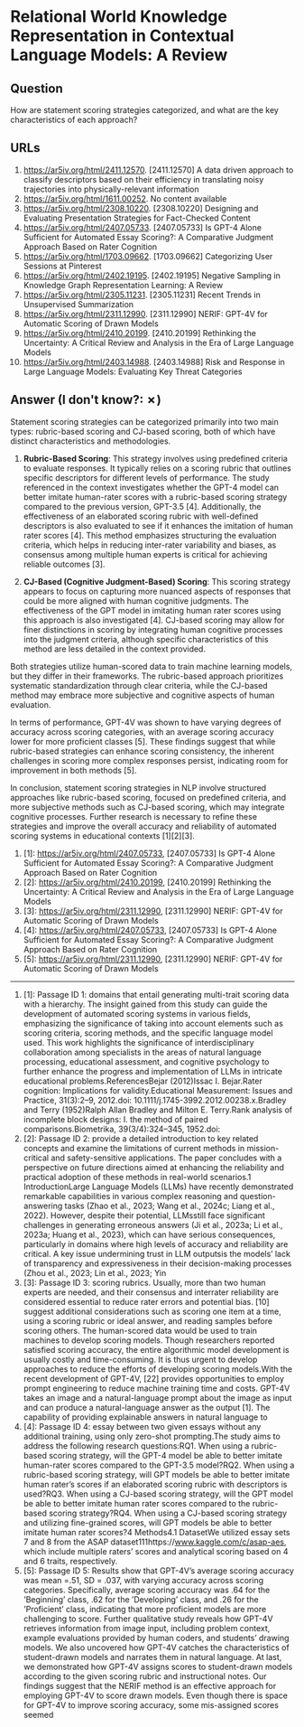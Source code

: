 # Relational World Knowledge Representation in Contextual Language Models: A Review

## Question

How are statement scoring strategies categorized, and what are the key characteristics of each approach?

## URLs

1. https://ar5iv.org/html/2411.12570. [2411.12570] A data driven approach to classify descriptors based on their efficiency in translating noisy trajectories into physically-relevant information
2. https://ar5iv.org/html/1611.00252. No content available
3. https://ar5iv.org/html/2308.10220. [2308.10220] Designing and Evaluating Presentation Strategies for Fact-Checked Content
4. https://ar5iv.org/html/2407.05733. [2407.05733] Is GPT-4 Alone Sufficient for Automated Essay Scoring?: A Comparative Judgment Approach Based on Rater Cognition
5. https://ar5iv.org/html/1703.09662. [1703.09662] Categorizing User Sessions at Pinterest
6. https://ar5iv.org/html/2402.19195. [2402.19195] Negative Sampling in Knowledge Graph Representation Learning: A Review
7. https://ar5iv.org/html/2305.11231. [2305.11231] Recent Trends in Unsupervised Summarization
8. https://ar5iv.org/html/2311.12990. [2311.12990] NERIF: GPT-4V for Automatic Scoring of Drawn Models
9. https://ar5iv.org/html/2410.20199. [2410.20199] Rethinking the Uncertainty: A Critical Review and Analysis in the Era of Large Language Models
10. https://ar5iv.org/html/2403.14988. [2403.14988] Risk and Response in Large Language Models: Evaluating Key Threat Categories

## Answer (I don't know?: ✗)

Statement scoring strategies can be categorized primarily into two main types: rubric-based scoring and CJ-based scoring, both of which have distinct characteristics and methodologies.

1. **Rubric-Based Scoring**: This strategy involves using predefined criteria to evaluate responses. It typically relies on a scoring rubric that outlines specific descriptors for different levels of performance. The study referenced in the context investigates whether the GPT-4 model can better imitate human-rater scores with a rubric-based scoring strategy compared to the previous version, GPT-3.5 [4]. Additionally, the effectiveness of an elaborated scoring rubric with well-defined descriptors is also evaluated to see if it enhances the imitation of human rater scores [4]. This method emphasizes structuring the evaluation criteria, which helps in reducing inter-rater variability and biases, as consensus among multiple human experts is critical for achieving reliable outcomes [3].

2. **CJ-Based (Cognitive Judgment-Based) Scoring**: This scoring strategy appears to focus on capturing more nuanced aspects of responses that could be more aligned with human cognitive judgments. The effectiveness of the GPT model in imitating human rater scores using this approach is also investigated [4]. CJ-based scoring may allow for finer distinctions in scoring by integrating human cognitive processes into the judgment criteria, although specific characteristics of this method are less detailed in the context provided.

Both strategies utilize human-scored data to train machine learning models, but they differ in their frameworks. The rubric-based approach prioritizes systematic standardization through clear criteria, while the CJ-based method may embrace more subjective and cognitive aspects of human evaluation.

In terms of performance, GPT-4V was shown to have varying degrees of accuracy across scoring categories, with an average scoring accuracy lower for more proficient classes [5]. These findings suggest that while rubric-based strategies can enhance scoring consistency, the inherent challenges in scoring more complex responses persist, indicating room for improvement in both methods [5].

In conclusion, statement scoring strategies in NLP involve structured approaches like rubric-based scoring, focused on predefined criteria, and more subjective methods such as CJ-based scoring, which may integrate cognitive processes. Further research is necessary to refine these strategies and improve the overall accuracy and reliability of automated scoring systems in educational contexts [1][2][3].

1. [1]:  https://ar5iv.org/html/2407.05733, [2407.05733] Is GPT-4 Alone Sufficient for Automated Essay Scoring?: A Comparative Judgment Approach Based on Rater Cognition
2. [2]:  https://ar5iv.org/html/2410.20199, [2410.20199] Rethinking the Uncertainty: A Critical Review and Analysis in the Era of Large Language Models
3. [3]:  https://ar5iv.org/html/2311.12990, [2311.12990] NERIF: GPT-4V for Automatic Scoring of Drawn Models
4. [4]:  https://ar5iv.org/html/2407.05733, [2407.05733] Is GPT-4 Alone Sufficient for Automated Essay Scoring?: A Comparative Judgment Approach Based on Rater Cognition
5. [5]:  https://ar5iv.org/html/2311.12990, [2311.12990] NERIF: GPT-4V for Automatic Scoring of Drawn Models
---
1. [1]:  Passage ID 1: domains that entail generating multi-trait scoring data with a hierarchy. The insight gained from this study can guide the development of automated scoring systems in various fields, emphasizing the significance of taking into account elements such as scoring criteria, scoring methods, and the specific language model used. This work highlights the significance of interdisciplinary collaboration among specialists in the areas of natural language processing, educational assessment, and cognitive psychology to further enhance the progress and implementation of LLMs in intricate educational problems.ReferencesBejar (2012)Issac I. Bejar.Rater cognition: Implications for validity.Educational Measurement: Issues and Practice, 31(3):2–9, 2012.doi: 10.1111/j.1745-3992.2012.00238.x.Bradley and Terry (1952)Ralph Allan Bradley and Milton E. Terry.Rank analysis of incomplete block designs: I. the method of paired comparisons.Biometrika, 39(3/4):324–345, 1952.doi:
2. [2]:  Passage ID 2: provide a detailed introduction to key related concepts and examine the limitations of current methods in mission-critical and safety-sensitive applications. The paper concludes with a perspective on future directions aimed at enhancing the reliability and practical adoption of these methods in real-world scenarios.1 IntroductionLarge Language Models (LLMs) have recently demonstrated remarkable capabilities in various complex reasoning and question-answering tasks (Zhao et al., 2023; Wang et al., 2024c; Liang et al., 2022). However, despite their potential, LLMsstill face significant challenges in generating erroneous answers (Ji et al., 2023a; Li et al., 2023a; Huang et al., 2023), which can have serious consequences, particularly in domains where high levels of accuracy and reliability are critical. A key issue undermining trust in LLM outputsis the models’ lack of transparency and expressiveness in their decision-making processes (Zhou et al., 2023; Lin et al., 2023; Yin
3. [3]:  Passage ID 3: scoring rubrics. Usually, more than two human experts are needed, and their consensus and interrater reliability are considered essential to reduce rater errors and potential bias. [10] suggest additional considerations such as scoring one item at a time, using a scoring rubric or ideal answer, and reading samples before scoring others. The human-scored data would be used to train machines to develop scoring models. Though researchers reported satisfied scoring accuracy, the entire algorithmic model development is usually costly and time-consuming. It is thus urgent to develop approaches to reduce the efforts of developing scoring models.With the recent development of GPT-4V, [22] provides opportunities to employ prompt engineering to reduce machine training time and costs. GPT-4V takes an image and a natural-language prompt about the image as input and can produce a natural-language answer as the output [1]. The capability of providing explainable answers in natural language to
4. [4]:  Passage ID 4: essay between two given essays without any additional training, using only zero-shot prompting.The study aims to address the following research questions:RQ1. When using a rubric-based scoring strategy, will the GPT-4 model be able to better imitate human-rater scores compared to the GPT-3.5 model?RQ2. When using a rubric-based scoring strategy, will GPT models be able to better imitate human rater’s scores if an elaborated scoring rubric with descriptors is used?RQ3. When using a CJ-based scoring strategy, will the GPT model be able to better imitate human rater scores compared to the rubric-based scoring strategy?RQ4. When using a CJ-based scoring strategy and utilizing fine-grained scores, will GPT models be able to better imitate human rater scores?4 Methods4.1 DatasetWe utilized essay sets 7 and 8 from the ASAP dataset111https://www.kaggle.com/c/asap-aes, which include multiple raters’ scores and analytical scoring based on 4 and 6 traits, respectively.
5. [5]:  Passage ID 5: Results show that GPT-4V’s average scoring accuracy was mean =.51, SD = .037, with varying accuracy across scoring categories. Specifically, average scoring accuracy was .64 for the ’Beginning’ class, .62 for the ’Developing’ class, and .26 for the ’Proficient’ class, indicating that more proficient models are more challenging to score. Further qualitative study reveals how GPT-4V retrieves information from image input, including problem context, example evaluations provided by human coders, and students’ drawing models. We also uncovered how GPT-4V catches the characteristics of student-drawn models and narrates them in natural language. At last, we demonstrated how GPT-4V assigns scores to student-drawn models according to the given scoring rubric and instructional notes. Our findings suggest that the NERIF method is an effective approach for employing GPT-4V to score drawn models. Even though there is space for GPT-4V to improve scoring accuracy, some mis-assigned scores seemed
